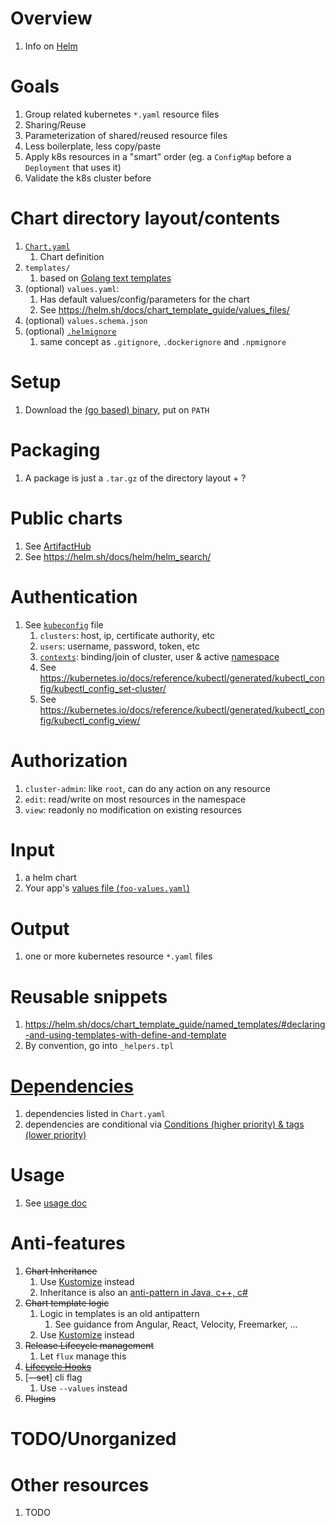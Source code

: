 # Overview
1. Info on [Helm](https://helm.sh/)


# Goals
1. Group related kubernetes `*.yaml` resource files
1. Sharing/Reuse
1. Parameterization of shared/reused resource files
1. Less boilerplate, less copy/paste
1. Apply k8s resources in a "smart" order (eg. a `ConfigMap` before a `Deployment` that uses it)
1. Validate the k8s cluster before


# Chart directory layout/contents
1. [`Chart.yaml`](https://helm.sh/docs/topics/charts/#the-chartyaml-file)
    1. Chart definition
1. `templates/`
    1. based on [Golang text templates](../../golang/templates.md)
1. (optional) `values.yaml`: 
    1. Has default values/config/parameters for the chart
    1. See https://helm.sh/docs/chart_template_guide/values_files/
1. (optional) `values.schema.json`
1. (optional) [`.helmignore`](https://helm.sh/docs/chart_template_guide/helm_ignore_file/)
    1. same concept as `.gitignore`, `.dockerignore` and `.npmignore`


# Setup
1. Download the [(go based) binary](https://github.com/helm/helm/releases), put on `PATH`


# Packaging
1. A package is just a `.tar.gz` of the directory layout + ? 


# Public charts
1. See [ArtifactHub](https://artifacthub.io/)
1. See https://helm.sh/docs/helm/helm_search/


# Authentication
1. See [`kubeconfig`](https://kubernetes.io/docs/concepts/configuration/organize-cluster-access-kubeconfig/) file
    1. `clusters`: host, ip, certificate authority, etc
    1. `users`: username, password, token, etc
    1. [`contexts`](https://kubernetes.io/docs/concepts/configuration/organize-cluster-access-kubeconfig/#context): binding/join of cluster, user & active [namespace](https://kubernetes.io/docs/concepts/overview/working-with-objects/namespaces/)
    1. See https://kubernetes.io/docs/reference/kubectl/generated/kubectl_config/kubectl_config_set-cluster/
    1. See https://kubernetes.io/docs/reference/kubectl/generated/kubectl_config/kubectl_config_view/


# Authorization
1. `cluster-admin`: like `root`, can do any action on any resource
1. `edit`: read/write on most resources in the namespace
1. `view`: readonly no modification on existing resources 


# Input
1. a helm chart
1. Your app's [values file (`foo-values.yaml`)](https://helm.sh/docs/chart_template_guide/values_files/)


# Output
1. one or more kubernetes resource `*.yaml` files


# Reusable snippets
1. https://helm.sh/docs/chart_template_guide/named_templates/#declaring-and-using-templates-with-define-and-template
1. By convention, go into `_helpers.tpl`


# [Dependencies](https://helm.sh/docs/helm/helm_dependency/)
1. dependencies listed in `Chart.yaml`
1. dependencies are conditional via [Conditions (higher priority) & tags (lower priority)](https://helm.sh/docs/chart_best_practices/dependencies/#conditions-and-tags)



# Usage
1. See [usage doc](./helm.usage.md)


# Anti-features
1. ~~Chart Inheritance~~
    1. Use [Kustomize](./kustomize.md) instead
    1. Inheritance is also an [anti-pattern in Java, c++, c#](https://en.wikipedia.org/wiki/Composition_over_inheritance)
1. ~~Chart template logic~~
    1. Logic in templates is an old antipattern
        1. See guidance from Angular, React, Velocity, Freemarker, ... 
    1. Use [Kustomize](./kustomize.md) instead
1. ~~Release Lifecycle management~~
    1. Let `flux` manage this
1. [~~Lifecycle Hooks~~](https://helm.sh/docs/topics/charts_hooks/)
1. [~~--set~~] cli flag
    1. Use `--values` instead
1. ~~Plugins~~    


# TODO/Unorganized


# Other resources
1. TODO
